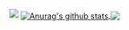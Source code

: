<img src="https://i.imgur.com/8R95WUH.png" />

<a href="https://florianwoelki.com/">
  <img align="center" src="https://github-readme-stats.vercel.app/api?username=florianwoelki&hide_border=true&show_icons=true&include_all_commits=true" alt="Anurag's github stats" />
</a>
<a href="https://florianwoelki.com/">
  <img align="center" src="https://github-readme-stats.vercel.app/api/top-langs/?username=florianwoelki&hide=html,css&layout=compact" />
</a>
